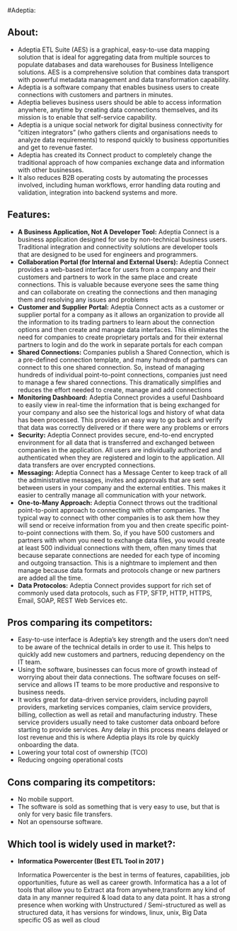 #Adeptia:

## **About**:

-   Adeptia ETL Suite (AES) is a graphical, easy-to-use data mapping
    solution that is ideal for aggregating data from multiple sources to
    populate databases and data warehouses for Business
    Intelligence solutions. AES is a comprehensive solution that
    combines data transport with powerful metadata management and data
    transformation capability.
-   Adeptia is a software company that enables business users to create
    connections with customers and partners in minutes.
-   Adeptia believes business users should be able to access information
    anywhere, anytime by creating data connections themselves, and its
    mission is to enable that self-service capability.
-   Adeptia is a unique social network for digital business connectivity
    for “citizen integrators” (who gathers clients and organisations
    needs to analyze data requirements) to respond quickly to business
    opportunities and get to revenue faster.
-   Adeptia has created its Connect product to completely change the
    traditional approach of how companies exchange data and information
    with other businesses.
-   It also reduces B2B operating costs by automating the processes
    involved, including human workflows, error handling data routing and
    validation, integration into backend systems and more.

## **Features**:

-   **A Business Application, Not A Developer Tool:** 
    Adeptia Connect is a business application designed for use by non-technical
    business users. Traditional integration and connectivity solutions
    are developer tools that are designed to be used for engineers
    and programmers.
-   **Collaboration Portal (for Internal and External Users):** 
    Adeptia Connect provides a web-based interface for users from a company and
    their customers and partners to work in the same place and
    create connections. This is valuable because everyone sees the same
    thing and can collaborate on creating the connections and then
    managing them and resolving any issues and problems
-   **Customer and Supplier Portal:**
    Adeptia Connect acts as a customer
    or supplier portal for a company as it allows an organization to
    provide all the information to its trading partners to learn about
    the connection options and then create and manage data interfaces.
    This eliminates the need for companies to create proprietary portals
    and for their external partners to login and do the work in separate
    portals for each compan
-   **Shared Connections:** 
    Companies publish a Shared Connection, which
    is a pre-defined connection template, and many hundreds of partners
    can connect to this one shared connection. So, instead of managing
    hundreds of individual point-to-point connections, companies just
    need to manage a few shared connections. This dramatically
    simplifies and reduces the effort needed to create, manage and add
    connections
-   **Monitoring Dashboard:** 
    Adeptia Connect provides a useful Dashboard
    to easily view in real-time the information that is being exchanged
    for your company and also see the historical logs and history of
    what data has been processed. This provides an easy way to go back
    and verify that data was correctly delivered or if there were any
    problems or errors
-   **Security:**
    Adeptia Connect provides secure, end-to-end encrypted
    environment for all data that is transferred and exchanged between
    companies in the application. All users are individually authorized
    and authenticated when they are registered and login to
    the application. All data transfers are over encrypted connections.
-   **Messaging:**
    Adeptia Connect has a Message Center to keep track of
    all the administrative messages, invites and approvals that are sent
    between users in your company and the external entities. This makes
    it easier to centrally manage all communication with your network.
-   **One-to-Many Approach:**
    Adeptia Connect throws out the traditional
    point-to-point approach to connecting with other companies. The
    typical way to connect with other companies is to ask them how they
    will send or receive information from you and then create specific
    point-to-point connections with them. So, if you have 500 customers
    and partners with whom you need to exchange data files, you would
    create at least 500 individual connections with them, often many
    times that because separate connections are needed for each type of
    incoming and outgoing transaction. This is a nightmare to implement
    and then manage because data formats and protocols change or new
    partners are added all the time.
-   **Data Protocolos:**
    Adeptia Connect provides support for rich set of
    commonly used data protocols, such as FTP, SFTP, HTTP, HTTPS, Email,
    SOAP, REST Web Services etc.

## **Pros comparing its competitors:**

-   Easy-to-use interface is Adeptia’s key strength and the users don’t
    need to be aware of the technical details in order to use it. This
    helps to quickly add new customers and partners, reducing dependency
    on the IT team.
-   Using the software, businesses can focus more of growth instead of
    worrying about their data connections. The software focuses on
    self-service and allows IT teams to be more productive and
    responsive to business needs.
-   It works great for data-driven service providers, including payroll
    providers, marketing services companies, claim service providers,
    billing, collection as well as retail and manufacturing industry.
    These service providers usually need to take customer data onboard
    before starting to provide services. Any delay in this process means
    delayed or lost revenue and this is where Adeptia plays its role by
    quickly onboarding the data.
-   Lowering your total cost of ownership (TCO)
-   Reducing ongoing operational costs

## **Cons comparing its competitors:**

-   No mobile support.
-   The software is sold as something that is very easy to use, but that
    is only for very basic file transfers.
-   Not an opensourse software.

## **Which tool is widely used in market?:**

-   ****Informatica Powercenter (Best ETL Tool in 2017 )****

    Informatica Powercenter is the best in terms of features,
    capabilities, job opportunities, future as well as career growth.
    Informatica has a a lot of tools that allow you to Extract ata from
    anywhere,transform any kind of data in any manner required & load
    data to any data point. It has a strong presence when working with
    Unstructured / Semi-structured as well as structured data, it has
    versions for windows, linux, unix, Big Data specific OS as well as
    cloud

